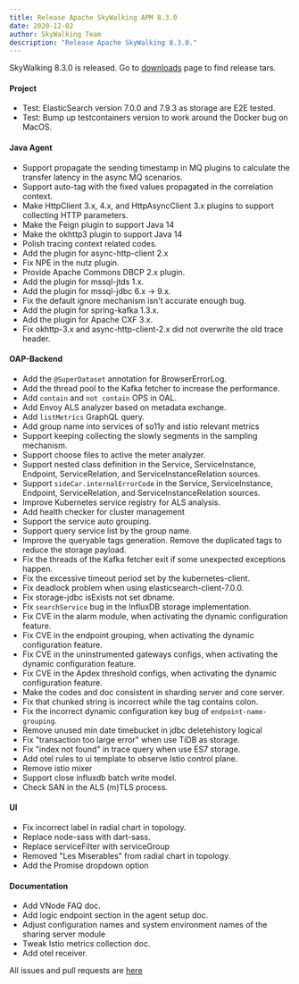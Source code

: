 ```yaml
---
title: Release Apache SkyWalking APM 8.3.0
date: 2020-12-02
author: SkyWalking Team
description: "Release Apache SkyWalking 8.3.0."
---
```


SkyWalking 8.3.0 is released. Go to [downloads](https://github.com/apache/skywalking-website/blob/master/downloads) page to find release tars.

#### Project
* Test: ElasticSearch version 7.0.0 and 7.9.3 as storage are E2E tested. 
* Test: Bump up testcontainers version to work around the Docker bug on MacOS. 

#### Java Agent
* Support propagate the sending timestamp in MQ plugins to calculate the transfer latency in the async MQ scenarios.
* Support auto-tag with the fixed values propagated in the correlation context.
* Make HttpClient 3.x, 4.x, and HttpAsyncClient 3.x plugins to support collecting HTTP parameters.
* Make the Feign plugin to support Java 14
* Make the okhttp3 plugin to support Java 14
* Polish tracing context related codes.
* Add the plugin for async-http-client 2.x
* Fix NPE in the nutz plugin.
* Provide Apache Commons DBCP 2.x plugin.
* Add the plugin for mssql-jtds 1.x.
* Add the plugin for mssql-jdbc 6.x -> 9.x.
* Fix the default ignore mechanism isn't accurate enough bug.
* Add the plugin for spring-kafka 1.3.x.
* Add the plugin for Apache CXF 3.x.
* Fix okhttp-3.x and async-http-client-2.x did not overwrite the old trace header.

#### OAP-Backend
* Add the `@SuperDataset` annotation for BrowserErrorLog.
* Add the thread pool to the Kafka fetcher to increase the performance.
* Add `contain` and `not contain` OPS in OAL.
* Add Envoy ALS analyzer based on metadata exchange.
* Add `listMetrics` GraphQL query. 
* Add group name into services of so11y and istio relevant metrics
* Support keeping collecting the slowly segments in the sampling mechanism.
* Support choose files to active the meter analyzer.
* Support nested class definition in the Service, ServiceInstance, Endpoint, ServiceRelation, and ServiceInstanceRelation sources.
* Support `sideCar.internalErrorCode` in the Service, ServiceInstance, Endpoint, ServiceRelation, and ServiceInstanceRelation sources.
* Improve Kubernetes service registry for ALS analysis.
* Add health checker for cluster management
* Support the service auto grouping.
* Support query service list by the group name.
* Improve the queryable tags generation. Remove the duplicated tags to reduce the storage payload.
* Fix the threads of the Kafka fetcher exit if some unexpected exceptions happen.
* Fix the excessive timeout period set by the kubernetes-client.
* Fix deadlock problem when using elasticsearch-client-7.0.0.
* Fix storage-jdbc isExists not set dbname.
* Fix `searchService` bug in the InfluxDB storage implementation.
* Fix CVE in the alarm module, when activating the dynamic configuration feature.
* Fix CVE in the endpoint grouping, when activating the dynamic configuration feature.
* Fix CVE in the uninstrumented gateways configs, when activating the dynamic configuration feature.
* Fix CVE in the Apdex threshold configs, when activating the dynamic configuration feature.
* Make the codes and doc consistent in sharding server and core server.
* Fix that chunked string is incorrect while the tag contains colon.
* Fix the incorrect dynamic configuration key bug of `endpoint-name-grouping`.
* Remove unused min date timebucket in jdbc deletehistory logical
* Fix "transaction too large error" when use TiDB as storage.
* Fix "index not found" in trace query when use ES7 storage.
* Add otel rules to ui template to observe Istio control plane.
* Remove istio mixer
* Support close influxdb batch write model.
* Check SAN in the ALS (m)TLS process.

#### UI
* Fix incorrect label in radial chart in topology.
* Replace node-sass with dart-sass.
* Replace serviceFilter with serviceGroup
* Removed "Les Miserables" from radial chart in topology.
* Add the Promise dropdown option

#### Documentation
* Add VNode FAQ doc.
* Add logic endpoint section in the agent setup doc.
* Adjust configuration names and system environment names of the sharing server module
* Tweak Istio metrics collection doc.
* Add otel receiver.

All issues and pull requests are [here](https://github.com/apache/skywalking/milestone/62?closed=1)